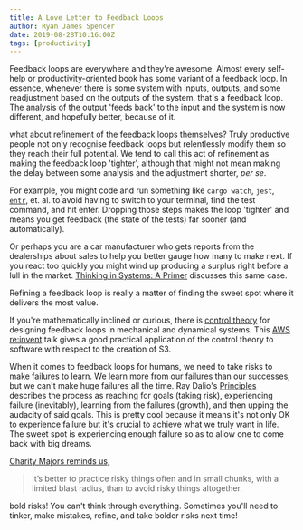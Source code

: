 ```yaml
---
title: A Love Letter to Feedback Loops
author: Ryan James Spencer
date: 2019-08-28T10:16:00Z
tags: [productivity]
---
```


Feedback loops are everywhere and they're awesome. Almost every self-help or
productivity-oriented book has some variant of a feedback loop. In essence,
whenever there is some system with inputs, outputs, and some readjustment based
on the outputs of the system, that's a feedback loop. The analysis of the output
'feeds back' to the input and the system is now different, and hopefully better,
because of it.

what about refinement of the feedback loops themselves? Truly productive people
not only recognise feedback loops but relentlessly modify them so they reach
their full potential. We tend to call this act of refinement as making the
feedback loop 'tighter', although that might not mean making the delay between
some analysis and the adjustment shorter, _per se_.

For example, you might code and run something like `cargo watch`, `jest`,
[`entr`](http://entrproject.org/), et. al. to avoid having to switch to your
terminal, find the test command, and hit enter. Dropping those steps makes the
loop 'tighter' and means you get feedback (the state of the tests) far sooner
(and automatically).

Or perhaps you are a car manufacturer who gets reports from the dealerships
about sales to help you better gauge how many to make next. If you react too
quickly you might wind up producing a surplus right before a lull in the market.
[Thinking in Systems: A
Primer](https://www.goodreads.com/book/show/3828902-thinking-in-systems)
discusses this same case.

Refining a feedback loop is really a matter of finding the sweet spot where it
delivers the most value.

If you're mathematically inclined or curious, there is [control
theory](https://en.wikipedia.org/wiki/Control_theory) for designing feedback
loops in mechanical and dynamical systems. This [AWS
re:invent](https://www.youtube.com/watch?v=O8xLxNje30M) talk gives a good
practical application of the control theory to software with respect to the
creation of S3.

When it comes to feedback loops for humans, we need to take risks to make
failures to learn. We learn more from our failures than our successes, but we
can't make huge failures all the time. Ray Dalio's
[Principles](https://www.goodreads.com/book/show/34536488-principles) describes
the process as reaching for goals (taking risk), experiencing failure
(inevitably), learning from the failures (growth), and then upping the audacity
of said goals. This is pretty cool because it means it's not only OK to
experience failure but it's crucial to achieve what we truly want in life. The
sweet spot is experiencing enough failure so as to allow one to come back with
big dreams.

[Charity Majors reminds
us,](https://increment.com/testing/i-test-in-production/)

> It’s better to practice risky things often and in small chunks, with a limited
> blast radius, than to avoid risky things altogether.

bold risks! You can't think through everything. Sometimes you'll need to tinker,
make mistakes, refine, and take bolder risks next time!
